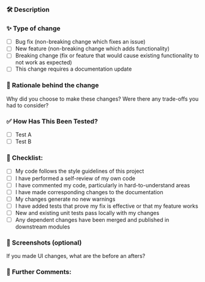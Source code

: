 ### 🛠 Description

<!-- Please include a summary of the change and what issue is fixed. Include relevant motivation and context. List any dependencies that are required for this change. -->

### ✨ Type of change

<!-- Please delete options that are not relevant. -->

- [ ] Bug fix (non-breaking change which fixes an issue)
- [ ] New feature (non-breaking change which adds functionality)
- [ ] Breaking change (fix or feature that would cause existing functionality to not work as expected)
- [ ] This change requires a documentation update

### 🧠 Rationale behind the change

Why did you choose to make these changes? Were there any trade-offs you had to consider?

### ✅ How Has This Been Tested?

<!-- Please describe the tests that you ran to verify your changes. Provide instructions so others can reproduce. Include details about your testing environment, and the tests you ran. List any relevant details for your test configuration. -->

- [ ] Test A
- [ ] Test B

### 📝 Checklist:

- [ ] My code follows the style guidelines of this project
- [ ] I have performed a self-review of my own code
- [ ] I have commented my code, particularly in hard-to-understand areas
- [ ] I have made corresponding changes to the documentation
- [ ] My changes generate no new warnings
- [ ] I have added tests that prove my fix is effective or that my feature works
- [ ] New and existing unit tests pass locally with my changes
- [ ] Any dependent changes have been merged and published in downstream modules

### 📸 Screenshots (optional)

If you made UI changes, what are the before an afters?

### 💬 Further Comments:

<!-- If this is a large or complex change, explain why you chose the implementation approach you did, and provide any other context or resources that may be helpful. -->
